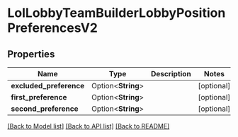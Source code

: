 # LolLobbyTeamBuilderLobbyPositionPreferencesV2

## Properties

Name | Type | Description | Notes
------------ | ------------- | ------------- | -------------
**excluded_preference** | Option<**String**> |  | [optional]
**first_preference** | Option<**String**> |  | [optional]
**second_preference** | Option<**String**> |  | [optional]

[[Back to Model list]](../README.md#documentation-for-models) [[Back to API list]](../README.md#documentation-for-api-endpoints) [[Back to README]](../README.md)


